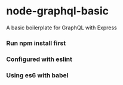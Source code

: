 # node-graphql-basic
A basic boilerplate for GraphQL with Express

### Run npm install first

### Configured with eslint

### Using es6 with babel
